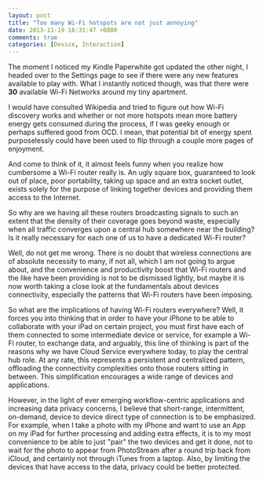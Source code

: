 ```yaml
---
layout: post
title: "Too many Wi-Fi hotspots are not just annoying"
date: 2013-11-19 16:31:47 +0800
comments: true
categories: [Device, Interaction]
---
```


The moment I noticed my Kindle Paperwhite got updated the other night, I headed over to the Settings page to see if there were any new features available to play with. What I instantly noticed though, was that there were **30** available Wi-Fi Networks around my tiny apartment.

I would have consulted Wikipedia and tried to figure out how Wi-Fi discovery works and whether or not more hotspots mean more battery energy gets consumed during the process, if I was geeky enough or perhaps suffered good from OCD. I mean, that potential bit of energy spent purposelessly could have been used to flip through a couple more pages of enjoyment.

And come to think of it, it almost feels funny when you realize how cumbersome a Wi-Fi router really is. An ugly square box, guaranteed to look out of place, poor portability, taking up space and an extra socket outlet, exists solely for the purpose of linking together devices and providing them access to the Internet.

So why are we having all these routers broadcasting signals to such an extent that the density of their coverage goes beyond waste, especially when all traffic converges upon a central hub somewhere near the building? Is it really necessary for each one of us to have a dedicated Wi-Fi router?

Well, do not get me wrong. There is no doubt that wireless connections are of absolute necessity to many, if not all, which I am not going to argue about, and the convenience and productivity boost that Wi-Fi routers and the like have been providing is not to be dismissed lightly, but maybe it is now worth taking a close look at the fundamentals about devices connectivity, especially the patterns that Wi-Fi routers have been imposing.

So what are the implications of having Wi-Fi routers everywhere? Well, it forces you into thinking that in order to have your iPhone to be able to collaborate with your iPad on certain project, you must first have each of them connected to some intermediate device or service, for example a Wi-Fi router, to exchange data, and arguably, this line of thinking is part of the reasons why we have Cloud Service everywhere today, to play the central hub role. At any rate, this represents a persistent and centralized pattern, offloading the connectivity complexities onto those routers sitting in between. This simplification encourages a wide range of devices and applications.

However, in the light of ever emerging workflow-centric applications and increasing data privacy concerns, I believe that short-range, intermittent, on-demand, device to device direct type of connection is to be emphasized. For example, when I take a photo with my iPhone and want to use an App on my iPad for further processing and adding extra effects, it is to my most convenience to be able to just "pair" the two devices and get it done, not to wait for the photo to appear from PhotoStream after a round trip back from iCloud, and certainly not through iTunes from a laptop. Also, by limiting the devices that have access to the data, privacy could be better protected.
